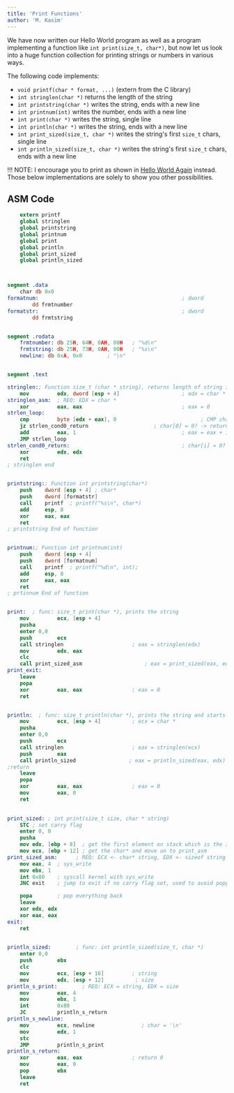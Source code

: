 ```yaml
---
title: 'Print Functions'
author: 'M. Kasim'
---
```


We have now written our Hello World program as well as a program implementing a function like `int print(size_t, char*)`, but now let us look into a huge function collection for printing strings or numbers in various ways.

The following code implements:
* `void printf(char * format, ...)` (extern from the C library)
* `int stringlen(char *)` returns the length of the string
* `int printstring(char *)` writes the string, ends with a new line
* `int printnum(int)` writes the number, ends with a new line
* `int print(char *)` writes the string, single line
* `int println(char *)` writes the string, ends with a new line
* `int print_sized(size_t, char *)` writes the string's first `size_t` chars, single line
* `int println_sized(size_t, char *)` writes the string's first `size_t` chars, ends with a new line

!!! NOTE: I encourage you to print as shown in [Hello World Again](../hello-world-again) instead. Those below implementations are solely to show you other possibilities.


## ASM Code

```nasm
    extern printf
    global stringlen
    global printstring
    global printnum
    global print
    global println
    global print_sized
    global println_sized



segment .data
    char db 0x0
formatnum:                                              ; dword
        dd frmtnumber
formatstr:                                              ; dword
        dd frmtstring


segment .rodata
    frmtnumber: db 25H, 64H, 0AH, 00H	; "%d\n"
    frmtstring: db 25H, 73H, 0AH, 00H	; "%s\n"
    newline: db 0xA, 0x0		; "\n"


segment .text

stringlen:; Function size_t (char * string), returns length of string in edx:eax
    mov         edx, dword [esp + 4]                    ; edx = char *
stringlen_asm:  ; REQ: EDX = char *
    xor         eax, eax                                ; eax = 0
strlen_loop:
    cmp         byte [edx + eax], 0                           ; CMP char[0], 0
    jz strlen_cond0_return                     ; char[0] = 0? -> return
    add         eax, 1                                  ; eax = eax + 1
    JMP strlen_loop
strlen_cond0_return:                                    ; char[i] = 0? -> return
    xor         edx, edx
    ret
; stringlen end


printstring:; Function int printstring(char*)
    push    dword [esp + 4] ; char*
    push    dword [formatstr]
    call    printf  ; printf("%s\n", char*)
    add     esp, 8
    xor     eax, eax
    ret
; printstring End of function


printnum:; Function int printnum(int)
    push    dword [esp + 4]
    push    dword [formatnum]
    call    printf  ; printf("%d\n", int);
    add     esp, 8
    xor     eax, eax
    ret
; prtinnum End of function


print:  ; func: size_t print(char *), prints the string
    mov         ecx, [esp + 4]
    pusha
    enter 0,0
    push        ecx
    call stringlen                      ; eax = stringlen(edx)
    mov         edx, eax
    clc
    call print_sized_asm                    ; eax = print_sized(eax, edx)
print_exit:
    leave
    popa
    xor         eax, eax                ; eax = 0
    ret


println:  ; func: size_t println(char *), prints the string and starts newline
    mov         ecx, [esp + 4]          ; ecx = char *
    pusha
    enter 0,0
    push        ecx
    call stringlen                      ; eax = stringlen(ecx)
    push        eax
    call println_sized                 ; eax = println_sized(eax, edx)
;return
    leave
    popa
    xor         eax, eax                ; eax = 0
    mov         eax, 0
    ret
   

print_sized: ; int print(size_t size, char * string)
    STC ; set carry flag
    enter 0, 0
    pusha
    mov edx, [ebp + 8]  ; get the first element on stack which is the 32-bit int size
    mov ecx, [ebp + 12] ; get the char* and move on to print_asm
print_sized_asm:      ; REQ: ECX <- char* string, EDX <- sizeof string
    mov eax, 4  ; sys_write
    mov ebx, 1  
    int 0x80    ; syscall kernel with sys_write
    JNC exit    ; jump to exit if no carry flag set, used to avoid popping unnecessarily

    popa        ; pop everything back
    leave
    xor edx, edx
    xor eax, eax
exit:
    ret
    

println_sized:        ; func: int println_sized(size_t, char *)
    enter 0,0
    push        ebx
    clc
    mov         ecx, [esp + 16]         ; string
    mov         edx, [esp + 12]          ; size
println_s_print:        ; REQ: ECX = string, EDX = size
    mov         eax, 4
    mov         ebx, 1
    int         0x80
    JC          println_s_return
println_s_newline:
    mov         ecx, newline               ; char = '\n'
    mov         edx, 1
    stc
    JMP         println_s_print
println_s_return:
    xor         eax, eax                ; return 0
    mov         eax, 0
    pop         ebx
    leave
    ret
```


